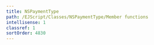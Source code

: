 ```yaml
---
title: NSPaymentType
path: /EJScript/Classes/NSPaymentType/Member functions
intellisense: 1
classref: 1
sortOrder: 4830
---
```





